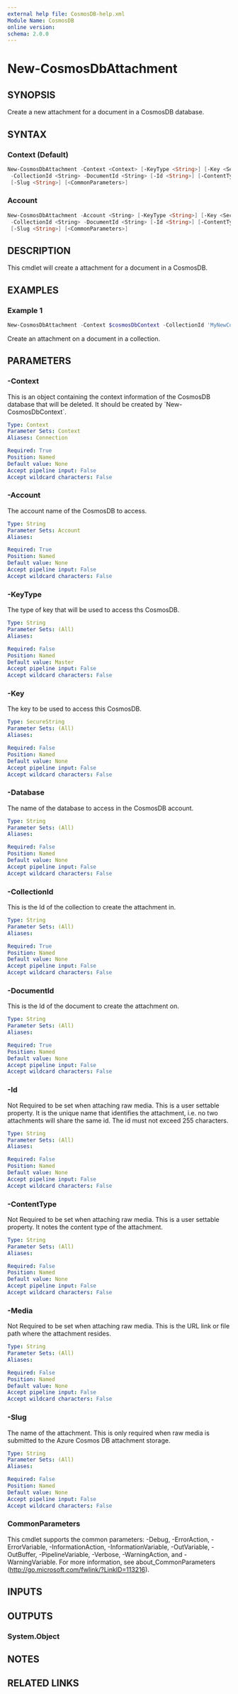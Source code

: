 ```yaml
---
external help file: CosmosDB-help.xml
Module Name: CosmosDB
online version:
schema: 2.0.0
---
```


# New-CosmosDbAttachment

## SYNOPSIS

Create a new attachment for a document in a CosmosDB database.

## SYNTAX

### Context (Default)

```powershell
New-CosmosDbAttachment -Context <Context> [-KeyType <String>] [-Key <SecureString>] [-Database <String>]
 -CollectionId <String> -DocumentId <String> [-Id <String>] [-ContentType <String>] [-Media <String>]
 [-Slug <String>] [<CommonParameters>]
```

### Account

```powershell
New-CosmosDbAttachment -Account <String> [-KeyType <String>] [-Key <SecureString>] [-Database <String>]
 -CollectionId <String> -DocumentId <String> [-Id <String>] [-ContentType <String>] [-Media <String>]
 [-Slug <String>] [<CommonParameters>]
```

## DESCRIPTION

This cmdlet will create a attachment for a document in a CosmosDB.

## EXAMPLES

### Example 1

```powershell
New-CosmosDbAttachment -Context $cosmosDbContext -CollectionId 'MyNewCollection' -DocumentId 'ac12345' -Id 'image_1' -ContentType 'image/jpg' -Media 'www.bing.com'
```

Create an attachment on a document in a collection.

## PARAMETERS

### -Context

This is an object containing the context information of the CosmosDB database
that will be deleted. It should be created by \`New-CosmosDbContext\`.

```yaml
Type: Context
Parameter Sets: Context
Aliases: Connection

Required: True
Position: Named
Default value: None
Accept pipeline input: False
Accept wildcard characters: False
```

### -Account

The account name of the CosmosDB to access.

```yaml
Type: String
Parameter Sets: Account
Aliases:

Required: True
Position: Named
Default value: None
Accept pipeline input: False
Accept wildcard characters: False
```

### -KeyType

The type of key that will be used to access ths CosmosDB.

```yaml
Type: String
Parameter Sets: (All)
Aliases:

Required: False
Position: Named
Default value: Master
Accept pipeline input: False
Accept wildcard characters: False
```

### -Key

The key to be used to access this CosmosDB.

```yaml
Type: SecureString
Parameter Sets: (All)
Aliases:

Required: False
Position: Named
Default value: None
Accept pipeline input: False
Accept wildcard characters: False
```

### -Database

The name of the database to access in the CosmosDB account.

```yaml
Type: String
Parameter Sets: (All)
Aliases:

Required: False
Position: Named
Default value: None
Accept pipeline input: False
Accept wildcard characters: False
```

### -CollectionId

This is the Id of the collection to create the attachment in.

```yaml
Type: String
Parameter Sets: (All)
Aliases:

Required: True
Position: Named
Default value: None
Accept pipeline input: False
Accept wildcard characters: False
```

### -DocumentId

This is the Id of the document to create the attachment on.

```yaml
Type: String
Parameter Sets: (All)
Aliases:

Required: True
Position: Named
Default value: None
Accept pipeline input: False
Accept wildcard characters: False
```

### -Id

Not Required to be set when attaching raw media.
This is a user settable property.
It is the unique name that identifies the attachment, i.e. no two attachments
will share the same id.
The id must not exceed 255 characters.

```yaml
Type: String
Parameter Sets: (All)
Aliases:

Required: False
Position: Named
Default value: None
Accept pipeline input: False
Accept wildcard characters: False
```

### -ContentType

Not Required to be set when attaching raw media.
This is a user settable property.
It notes the content type of the attachment.

```yaml
Type: String
Parameter Sets: (All)
Aliases:

Required: False
Position: Named
Default value: None
Accept pipeline input: False
Accept wildcard characters: False
```

### -Media

Not Required to be set when attaching raw media.
This is the URL link or file path where the attachment resides.

```yaml
Type: String
Parameter Sets: (All)
Aliases:

Required: False
Position: Named
Default value: None
Accept pipeline input: False
Accept wildcard characters: False
```

### -Slug

The name of the attachment.
This is only required when raw media is submitted to the Azure Cosmos DB
attachment storage.

```yaml
Type: String
Parameter Sets: (All)
Aliases:

Required: False
Position: Named
Default value: None
Accept pipeline input: False
Accept wildcard characters: False
```

### CommonParameters

This cmdlet supports the common parameters: -Debug, -ErrorAction, -ErrorVariable, -InformationAction, -InformationVariable, -OutVariable, -OutBuffer, -PipelineVariable, -Verbose, -WarningAction, and -WarningVariable.
For more information, see about_CommonParameters (http://go.microsoft.com/fwlink/?LinkID=113216).

## INPUTS

## OUTPUTS

### System.Object

## NOTES

## RELATED LINKS
